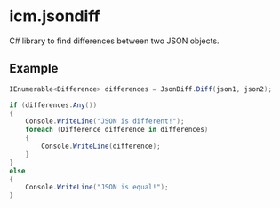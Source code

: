 icm.jsondiff
============

C# library to find differences between two JSON objects.

Example
-------

```csharp
IEnumerable<Difference> differences = JsonDiff.Diff(json1, json2);

if (differences.Any())
{
    Console.WriteLine("JSON is different!");
    foreach (Difference difference in differences)
    {
        Console.WriteLine(difference);
    }
}
else
{
    Console.WriteLine("JSON is equal!");
}
```
